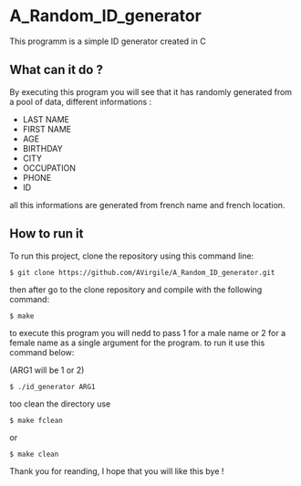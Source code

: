 # A_Random_ID_generator

This programm is a simple ID generator created in C

## What can it do ?

By executing this program you will see that it has randomly generated from a pool of data, different informations :
* LAST NAME
* FIRST NAME
* AGE
* BIRTHDAY
* CITY
* OCCUPATION
* PHONE
* ID

all this informations are generated from french name and french location.

## How to run it

To run this project, clone the repository using this command line:

```
$ git clone https://github.com/AVirgile/A_Random_ID_generator.git
```
then after go to the clone repository and compile with the following command:

```
$ make
```
to execute this program you will nedd to pass 1 for a male name or 2 for a female name as a single argument for the program.
to run it use this command below:

(ARG1 will be 1 or 2)
```
$ ./id_generator ARG1
```
too clean the directory use

```
$ make fclean
```
or

```
$ make clean
```

Thank you for reanding, I hope that you will like this bye !
